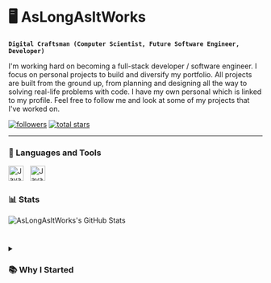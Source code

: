 # 🖥️ AsLongAsItWorks

**`Digital Craftsman (Computer Scientist, Future Software Engineer, Developer)`**

I'm working hard on becoming a full-stack developer / software engineer. I focus on personal projects to build and diversify my portfolio. All projects are built from the ground up, from planning and designing all the way to solving real-life problems with code. I have my own personal which is linked to my profile. Feel free to follow me and look at some of my projects that I've worked on.

<p align="left">
    <a href="https://github.com/AsLongAsItWorks?tab=followers">
      <img alt="followers" title="Follow me on Github" src ="https://custom-icon-badges.demolab.com/github/followers/AsLongAsItWorks?color=236ad3&labelColor=1155ba&style=for-the-badge&logo=person-add&label=Follow&logoColor=white"/><a>
    <a href="https://github.com/AsLongAsItWorks?tab=repositories&sort=stargazers">
        <img alt="total stars" title="Total stars on GitHub" src="https://custom-icon-badges.demolab.com/github/stars/AsLongAsItWorks?color=55960c&style=for-the-badge&labelColor=488207&logo=star"/></a>
</p>

---

### 🧰 Languages and Tools
     
<img align="left" alt="Java" width="30px" style="padding-right:10px;" src ="https://cdn.jsdelivr.net/gh/devicons/devicon/icons/cplusplus/cplusplus-original.svg" />
<img align="left" alt="Java" width="30px" style="padding-right:10px;" src ="https://cdn.jsdelivr.net/gh/devicons/devicon/icons/python/python-plain.svg" />
          
<br />

#
        
### 📊 Stats
        
![AsLongAsItWorks's GitHub Stats](https://github-readme-stats.vercel.app/api?username=aslongasitworks&show_icons=true&theme=radical)

#

<details>
    <summary><h3>📚 Why I Started</h3></summary>
        I didn't really know what I wanted to do when I was older... I had a great passion for tech and everything tech related. I love computers. From building them, to troubleshooting them, overclocking, anything technical, I have done and can do. I learnt Python in my computer class at school, and began to develop a passion for coding. After that, I realised I could be a software engineer, code for big companies. However, I knew I had to learn a more sophisticated language if I wanted to have a chance at even cracking FAANG or a high paid software engineering job. Everything changed when I started learning C++. As of writing this, I'm roughly about a week in. I've enjoyed every second of it, everyday I learn something new and chalenge myself further to see what I'm capable of. I'm 15, with many years ahead of me, and I will crack FAANG and I will make it into the high-end side of th tech industry.
    
    
    
    
